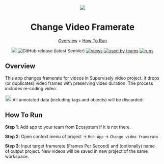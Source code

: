 <div align="center" markdown>
<img src="https://github.com/supervisely-ecosystem/change-video-framerate/releases/download/v0.1.0/app-poster.png"/>

# Change Video Framerate

<p align="center">
  <a href="#Overview">Overview</a> •
  <a href="#How-To-Run">How To Run</a>
</p>
  
[![](https://img.shields.io/badge/slack-chat-green.svg?logo=slack)](https://supervise.ly/slack)
![GitHub release (latest SemVer)](https://img.shields.io/github/v/release/supervisely-ecosystem/change-video-framerate)
[![views](https://app.supervise.ly/public/api/v3/ecosystem.counters?repo=supervisely-ecosystem/change-video-framerate&counter=views&label=views)](https://supervise.ly)
[![used by teams](https://app.supervise.ly/public/api/v3/ecosystem.counters?repo=supervisely-ecosystem/change-video-framerate&counter=downloads&label=used%20by%20teams)](https://supervise.ly)
[![runs](https://app.supervise.ly/public/api/v3/ecosystem.counters?repo=supervisely-ecosystem/change-video-framerate&counter=runs&label=runs&123)](https://supervise.ly)

</div>
  
  
## Overview

This app changes framerate for videos in Supervisely video project. It drops (or duplicates) video frames with preserving video duration. The process includes re-coding video. 

<img src="https://github.githubassets.com/images/icons/emoji/unicode/261d.png" width="20px"/> All annotated data (including tags and objects) will be discarded.

## How To Run

**Step 1**: Add app to your team from Ecosystem if it is not there.

**Step 2**: Open context menu of project -> `Run App` -> `Change video framerate` 

**Step 3**: Input target framerate (Frames Per Second) and (optionally) name of output project. New videos will be saved in new project of the same workspace.
